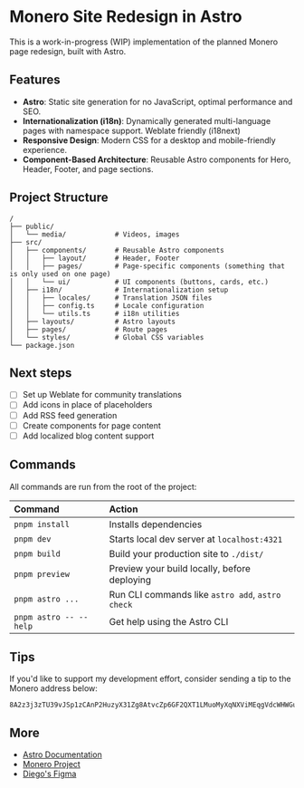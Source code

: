 # Monero Site Redesign in Astro

This is a work-in-progress (WIP) implementation of the planned Monero page redesign, built with Astro.

## Features

- **Astro**: Static site generation for no JavaScript, optimal performance and SEO.
- **Internationalization (i18n)**: Dynamically generated multi-language pages with namespace support. Weblate friendly (i18next)
- **Responsive Design**: Modern CSS for a desktop and mobile-friendly experience.
- **Component-Based Architecture**: Reusable Astro components for Hero, Header, Footer, and page sections.

## Project Structure

```
/
├── public/
│   └── media/            # Videos, images
├── src/
│   ├── components/       # Reusable Astro components
│   │   ├── layout/       # Header, Footer
│   │   ├── pages/        # Page-specific components (something that is only used on one page)
│   │   └── ui/           # UI components (buttons, cards, etc.)
│   ├── i18n/             # Internationalization setup
│   │   ├── locales/      # Translation JSON files
│   │   ├── config.ts     # Locale configuration
│   │   └── utils.ts      # i18n utilities
│   ├── layouts/          # Astro layouts
│   ├── pages/            # Route pages
│   └── styles/           # Global CSS variables
└── package.json
```

## Next steps

- [ ] Set up Weblate for community translations
- [ ] Add icons in place of placeholders
- [ ] Add RSS feed generation
- [ ] Create components for page content
- [ ] Add localized blog content support

## Commands

All commands are run from the root of the project:

| Command                | Action                                           |
| :--------------------- | :----------------------------------------------- |
| `pnpm install`         | Installs dependencies                            |
| `pnpm dev`             | Starts local dev server at `localhost:4321`      |
| `pnpm build`           | Build your production site to `./dist/`          |
| `pnpm preview`         | Preview your build locally, before deploying     |
| `pnpm astro ...`       | Run CLI commands like `astro add`, `astro check` |
| `pnpm astro -- --help` | Get help using the Astro CLI                     |

## Tips

If you'd like to support my development effort, consider sending a tip to the Monero address below:
```
8A2z3j3zTU39vJSp1zCAnP2HuzyX31Zg8AtvcZp6GF2QXT1LMuoMyXqNXViMEqgVdcWHWGumB2buq2ZkNLiy4KFJMeLxPx5
```

## More

- [Astro Documentation](https://docs.astro.build)
- [Monero Project](https://www.getmonero.org)
- [Diego's Figma](https://www.figma.com/design/OuY892nD4zD1CEQDvC2Kty/Monero-Website-Redesign-2024--Copy-?node-id=112-1178&t=Bfi1eK3wLkZeoNXG-0)
